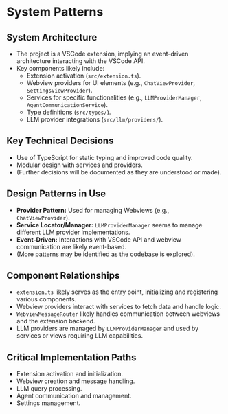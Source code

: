 # System Patterns

## System Architecture
- The project is a VSCode extension, implying an event-driven architecture interacting with the VSCode API.
- Key components likely include:
    - Extension activation (`src/extension.ts`).
    - Webview providers for UI elements (e.g., `ChatViewProvider`, `SettingsViewProvider`).
    - Services for specific functionalities (e.g., `LLMProviderManager`, `AgentCommunicationService`).
    - Type definitions (`src/types/`).
    - LLM provider integrations (`src/llm/providers/`).

## Key Technical Decisions
- Use of TypeScript for static typing and improved code quality.
- Modular design with services and providers.
- (Further decisions will be documented as they are understood or made).

## Design Patterns in Use
- **Provider Pattern:** Used for managing Webviews (e.g., `ChatViewProvider`).
- **Service Locator/Manager:** `LLMProviderManager` seems to manage different LLM provider implementations.
- **Event-Driven:** Interactions with VSCode API and webview communication are likely event-based.
- (More patterns may be identified as the codebase is explored).

## Component Relationships
- `extension.ts` likely serves as the entry point, initializing and registering various components.
- Webview providers interact with services to fetch data and handle logic.
- `WebviewMessageRouter` likely handles communication between webviews and the extension backend.
- LLM providers are managed by `LLMProviderManager` and used by services or views requiring LLM capabilities.

## Critical Implementation Paths
- Extension activation and initialization.
- Webview creation and message handling.
- LLM query processing.
- Agent communication and management.
- Settings management.
